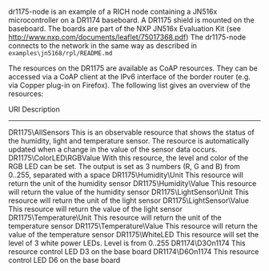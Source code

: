 dr1175-node is an example of a RICH node containing a JN516x microcontroller on a DR1174 baseboard. 
A DR1175 shield is mounted on the baseboard. 
The boards are part of the NXP JN516x Evaluation Kit (see http://www.nxp.com/documents/leaflet/75017368.pdf) 
The dr1175-node connects to the network in the same way as described in `examples\jn5168/rpl/README.md`

The resources on the DR1175 are available as CoAP resources. They can be accessed via a CoAP client at the IPv6 interface 
of the border router (e.g. via Copper plug-in on Firefox).
The following list gives an overview of the resources:

URI                        Description
---                        -----------
DR1175\AllSensors          This is an observable resource that shows the status of the humidity, light and temperature sensor.
                           The resource is automatically updated when a change in the value of the sensor data occurs.
DR1175\ColorLED\RGBValue   With this resource, the level and color of the RGB LED can be set.
                           The output is set as 3 numbers (R, G and B) from 0..255, separated with a space 
DR1175\Humidity\Unit       This resource will return the unit of the humidity sensor
DR1175\Humidity\Value      This resource will return the value of the humidity sensor
DR1175\LightSensor\Unit    This resource will return the unit of the light sensor
DR1175\LightSensor\Value   This resource will return the value of the light sensor
DR1175\Temperature\Unit    This resource will return the unit of the temperature sensor
DR1175\Temperature\Value   This resource will return the value of the temperature sensor
DR1175\WhiteLED            This resource will set the level of 3 white power LEDs. Level is from 0..255
DR1174\D3On1174            This resource control LED D3 on the base board 
DR1174\D6On1174            This resource control LED D6 on the base board 